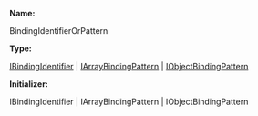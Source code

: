 **Name:**

BindingIdentifierOrPattern

**Type:**

[IBindingIdentifier](https://gitbook-18.gitbook.io/au//runtime/ast/interfaces/ibindingidentifier) | [IArrayBindingPattern](https://gitbook-18.gitbook.io/au//runtime/ast/interfaces/iarraybindingpattern) | [IObjectBindingPattern](https://gitbook-18.gitbook.io/au//runtime/ast/interfaces/iobjectbindingpattern)

**Initializer:**

IBindingIdentifier | IArrayBindingPattern | IObjectBindingPattern

